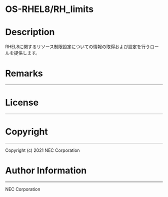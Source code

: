 OS-RHEL8/RH_limits
=======================================================
# Description
RHEL8に関するリソース制限設定についての情報の取得および設定を行うロールを提供します。

# Remarks
-------

# License
-------

# Copyright
---------
Copyright (c) 2021 NEC Corporation

# Author Information
------------------
NEC Corporation
